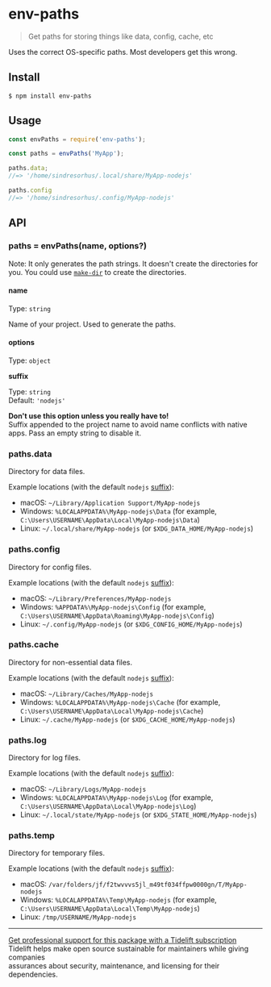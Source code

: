 # env-paths

> Get paths for storing things like data, config, cache, etc

Uses the correct OS-specific paths. Most developers get this wrong.

## Install

```
$ npm install env-paths
```

## Usage

```js
const envPaths = require('env-paths');

const paths = envPaths('MyApp');

paths.data;
//=> '/home/sindresorhus/.local/share/MyApp-nodejs'

paths.config
//=> '/home/sindresorhus/.config/MyApp-nodejs'
```

## API

### paths = envPaths(name, options?)

Note: It only generates the path strings. It doesn't create the directories for you. You could use [`make-dir`](https://github.com/sindresorhus/make-dir) to create the directories.

#### name

Type: `string`

Name of your project. Used to generate the paths.

#### options

Type: `object`

**suffix**

Type: `string`\
Default: `'nodejs'`

**Don't use this option unless you really have to!**\
Suffix appended to the project name to avoid name conflicts with native apps. Pass an empty string to disable it.

### paths.data

Directory for data files.

Example locations (with the default `nodejs` [suffix](./#suffix)):

* macOS: `~/Library/Application Support/MyApp-nodejs`
* Windows: `%LOCALAPPDATA%\MyApp-nodejs\Data` (for example, `C:\Users\USERNAME\AppData\Local\MyApp-nodejs\Data`)
* Linux: `~/.local/share/MyApp-nodejs` (or `$XDG_DATA_HOME/MyApp-nodejs`)

### paths.config

Directory for config files.

Example locations (with the default `nodejs` [suffix](./#suffix)):

* macOS: `~/Library/Preferences/MyApp-nodejs`
* Windows: `%APPDATA%\MyApp-nodejs\Config` (for example, `C:\Users\USERNAME\AppData\Roaming\MyApp-nodejs\Config`)
* Linux: `~/.config/MyApp-nodejs` (or `$XDG_CONFIG_HOME/MyApp-nodejs`)

### paths.cache

Directory for non-essential data files.

Example locations (with the default `nodejs` [suffix](./#suffix)):

* macOS: `~/Library/Caches/MyApp-nodejs`
* Windows: `%LOCALAPPDATA%\MyApp-nodejs\Cache` (for example, `C:\Users\USERNAME\AppData\Local\MyApp-nodejs\Cache`)
* Linux: `~/.cache/MyApp-nodejs` (or `$XDG_CACHE_HOME/MyApp-nodejs`)

### paths.log

Directory for log files.

Example locations (with the default `nodejs` [suffix](./#suffix)):

* macOS: `~/Library/Logs/MyApp-nodejs`
* Windows: `%LOCALAPPDATA%\MyApp-nodejs\Log` (for example, `C:\Users\USERNAME\AppData\Local\MyApp-nodejs\Log`)
* Linux: `~/.local/state/MyApp-nodejs` (or `$XDG_STATE_HOME/MyApp-nodejs`)

### paths.temp

Directory for temporary files.

Example locations (with the default `nodejs` [suffix](./#suffix)):

* macOS: `/var/folders/jf/f2twvvvs5jl_m49tf034ffpw0000gn/T/MyApp-nodejs`
* Windows: `%LOCALAPPDATA%\Temp\MyApp-nodejs` (for example, `C:\Users\USERNAME\AppData\Local\Temp\MyApp-nodejs`)
* Linux: `/tmp/USERNAME/MyApp-nodejs`

***

[Get professional support for this package with a Tidelift subscription](https://tidelift.com/subscription/pkg/npm-env-paths?utm\_source=npm-env-paths\&utm\_medium=referral\&utm\_campaign=readme)\
Tidelift helps make open source sustainable for maintainers while giving companies\
assurances about security, maintenance, and licensing for their dependencies.
